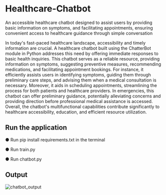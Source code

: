 # Healthcare-Chatbot
An accessible healthcare chatbot designed to assist users by providing basic information on symptoms,  and facilitating appointments, ensuring convenient access to healthcare guidance through simple conversation

In today's fast-paced healthcare landscape, accessibility and timely information are crucial. A healthcare chatbot built using the ChatterBot module in Python addresses this need by offering immediate responses to basic health inquiries. This chatbot serves as a reliable resource, providing information on symptoms, suggesting preventive measures, recommending medications, and facilitating appointment bookings. For instance, it efficiently assists users in identifying symptoms, guiding them through preliminary care steps, and advising them when a medical consultation is necessary. Moreover, it aids in scheduling appointments, streamlining the process for both patients and healthcare providers. In emergencies, this chatbot can offer preliminary guidance, potentially alleviating concerns and providing direction before professional medical assistance is accessed. Overall, the chatbot's multifunctional capabilities contribute significantly to healthcare accessibility, education, and efficient resource utilization.

## Run the application
●	Run pip install requirements.txt in the terminal

●	Run train.py

●	Run chatbot.py

## Output
![chatbot_output](https://github.com/saadmdsabah/Healthcare-Chatbot/assets/103499208/dcd687bb-359a-4533-8bac-0256d36acede)
